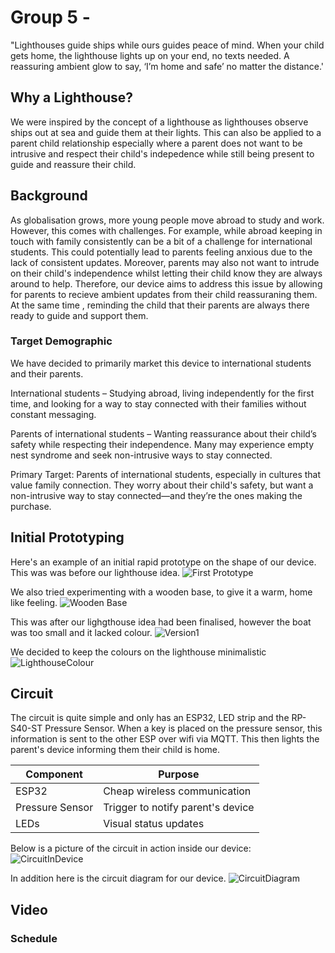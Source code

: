# Group 5 -

"Lighthouses guide ships while ours guides peace of mind. When your child gets home, the lighthouse lights up on your end, no texts needed. A reassuring ambient glow to say, ‘I’m home and safe’ no matter the distance.'  

## Why a Lighthouse?
We were inspired by the concept of a lighthouse as lighthouses observe ships out at sea and guide them at their lights. This can also be applied to a parent child relationship especially where a parent does not want to be intrusive and respect their child's indepedence while still being present to guide and reassure their child.

## Background 
As globalisation grows, more young people move abroad to study and work. However, this comes with  challenges. For example, while abroad keeping in touch with family consistently can be a bit of a challenge for international students. This could potentially lead to parents feeling anxious due to the lack of consistent updates. Moreover, parents may also not want to intrude on their child's independence whilst letting their child know they are always around to help. Therefore, our device aims to address this issue by allowing for parents to recieve ambient updates from their child reassuraning them. At the same time , reminding the child that their parents are always there ready to guide and support them.

### Target Demographic
We have decided to primarily market this device to international students and their parents.

International students – Studying abroad, living independently for the first time, and looking for a way to stay connected with their families without constant messaging.

Parents of international students – Wanting reassurance about their child’s safety while respecting their independence. Many may experience empty nest syndrome and seek non-intrusive ways to stay connected.

Primary Target: Parents of international students, especially in cultures that value family connection. They worry about their child's safety, but want a non-intrusive way to stay connected—and they’re the ones making the purchase.

## Initial Prototyping 

Here's an example of an initial rapid prototype on the shape of our device. This was was before our lighthouse idea.
![First Prototype](Images/Pitch1.jpg)


We also tried experimenting with a wooden base, to give it a warm, home like feeling.
![Wooden Base](Images/woodbase.jpeg)

This was after our lighgthouse idea had been finalised, however the boat was too small and it lacked colour.
![Version1](Images/initialversion1.jpeg)

We decided to keep the colours on the lighthouse minimalistic
![LighthouseColour](Images/finallighthouse.jpeg)

## Circuit
The circuit is quite simple and only has an ESP32, LED strip and the RP-S40-ST Pressure Sensor. When a key is placed on the pressure sensor, this information is sent to the other ESP over wifi via MQTT. This then lights the parent's device informing them their child is home. 

| Component   | Purpose                                   |
| ----------- | -----------                               |
| ESP32       | Cheap wireless communication              |
| Pressure Sensor | Trigger to notify parent's device     |
| LEDs        |Visual status updates                      |

Below is a picture of the circuit in action inside our device:
![CircuitInDevice](Images/CircuitInDevice.jpeg)

In addition here is the circuit diagram for our device.
![CircuitDiagram](PCB/Screenshot%202025-03-01%20021249.png)

## Video

### Schedule 

